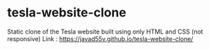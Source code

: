 # tesla-website-clone
Static clone of the Tesla website built using only HTML and CSS (not responsive)
    Link : https://javad55v.github.io/tesla-website-clone/
